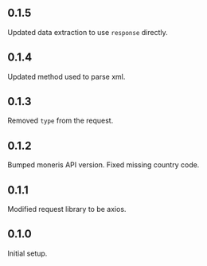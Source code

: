 ## 0.1.5

Updated data extraction to use `response` directly.

## 0.1.4

Updated method used to parse xml.

## 0.1.3

Removed `type` from the request.

## 0.1.2

Bumped moneris API version.
Fixed missing country code.

## 0.1.1

Modified request library to be axios.

## 0.1.0

Initial setup.